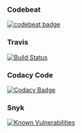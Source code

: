 

### Codebeat
[![codebeat badge](https://codebeat.co/badges/c3a44ca0-7375-4886-9199-b0b6a14f8482)](https://codebeat.co/projects/github-com-ezreth-sismos_pry-master)

### Travis
[![Build Status](https://travis-ci.com/ezreth/sismos_pry.svg?branch=master)](https://travis-ci.com/ezreth/sismos_pry)

### Codacy Code
[![Codacy Badge](https://api.codacy.com/project/badge/Grade/a43af5d845e248c499413e746225d5b5)](https://www.codacy.com/app/diego.loport/sismos_pry?utm_source=github.com&amp;utm_medium=referral&amp;utm_content=ezreth/sismos_pry&amp;utm_campaign=Badge_Grade)

### Snyk
[![Known Vulnerabilities](https://snyk.io/test/github/ezreth/sismos_pry/badge.svg?targetFile=requirements.txt)](https://snyk.io/test/github/ezreth/sismos_pry?targetFile=requirements.txt)